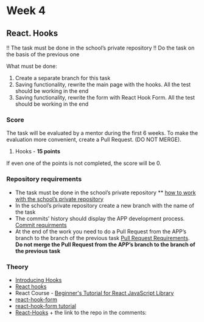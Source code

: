 # Week 4

## React. Hooks




!! The task must be done in the school’s private repository !! 
Do the task on the basis of the previous one




What must be done:



1) Create a separate branch for this task
2) Saving functionality, rewrite the main page with the hooks. All the test should be working in the end
3) Saving functionality, rewrite the form with React Hook Form. All the test should be working in the end

### Score


The task will be evaluated by a mentor during the first 6 weeks. To make the evaluation more convenient, create a Pull Request. (DO NOT MERGE).

1) Hooks - **15 points**

If even one of the points is not completed, the score will be 0.

### Repository requirements

- The task must be done in the school’s private repository ** [how to work with the school’s private repository](https://docs.rs.school/#/private-repository?id=Как-работать-с-приватным-репозиторием)
- In the school’s private repository create a new branch with the name of the task
- The commits’ history should display the APP development process. [Commit requirments](https://docs.rs.school/#/git-convention?id=Требования-к-именам-коммитов)
- At the end of the work you need to do a Pull Request from the APP’s branch to the branch of the previous task [Pull Request Requirements](https://docs.rs.school/#/pull-request-review-process?id=Требования-к-pull-request-pr). **Do not merge the Pull Request from the APP’s branch to the branch of the previous task**

### Theory

- [Introducing Hooks](https://reactjs.org/docs/hooks-intro.html)
- [React hooks](https://www.youtube.com/watch?v=3-Zh_DAzCi0)
- React Course - [Beginner's Tutorial for React JavaScript Library](https://www.youtube.com/watch?v=bMknfKXIFA8)
- [react-hook-form](https://react-hook-form.com/api/)
- [react-hook-form tutorial](https://www.youtube.com/watch?v=bU_eq8qyjic)
- [React-Hooks](https://www.youtube.com/watch?v=FAhnawACrOg&list=PLzLiprpVuH8cuG8ijG_m0-y63B3suk4vu&index=4&ab_channel=RollingScopesSchool) + the link to the repo in the comments: 
